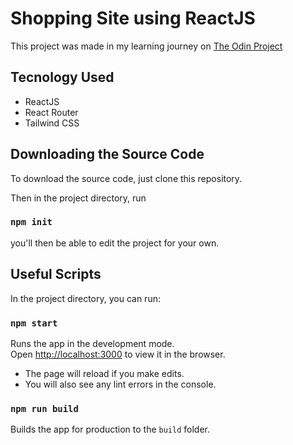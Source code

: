 # Shopping Site using ReactJS

This project was made in my learning journey on [The Odin Project](https://www.theodinproject.com/)

## Tecnology Used

- ReactJS
- React Router
- Tailwind CSS

## Downloading the Source Code

To download the source code, just clone this repository.

Then in the project directory, run

### `npm init`

you'll then be able to edit the project for your own.

## Useful Scripts

In the project directory, you can run:

### `npm start`

Runs the app in the development mode.\
Open [http://localhost:3000](http://localhost:3000) to view it in the browser.

- The page will reload if you make edits.
- You will also see any lint errors in the console.

### `npm run build`

Builds the app for production to the `build` folder.
